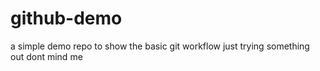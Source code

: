 # github-demo
a simple demo repo to show the basic git workflow
just trying something out dont mind me
